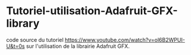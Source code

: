 # Tutoriel-utilisation-Adafruit-GFX-library
code source du tutoriel https://www.youtube.com/watch?v=ol6B2WPUI-U&t=0s sur l'utilisation de la librairie Adafruit GFX. 
